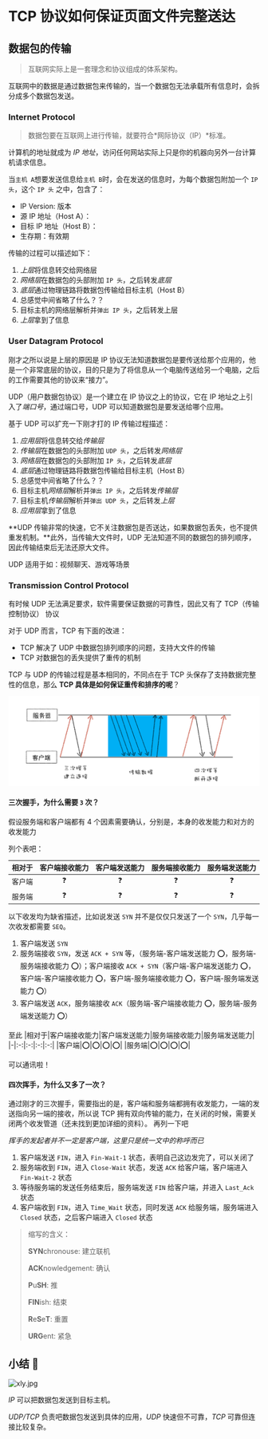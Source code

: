 # TCP 协议如何保证页面文件完整送达

## 数据包的传输

> 互联网实际上是一套理念和协议组成的体系架构。

互联网中的数据是通过数据包来传输的，当一个数据包无法承载所有信息时，会拆分成多个数据包发送。

### **I**nternet **P**rotocol

> 数据包要在互联网上进行传输，就要符合*网际协议（IP）*标准。

计算机的地址就成为 _IP 地址_，访问任何网站实际上只是你的机器向另外一台计算机请求信息。

当`主机 A`想要发送信息给`主机 B`时，会在发送的信息时，为每个数据包附加一个 `IP 头`，这个 `IP 头` 之中，包含了：

- IP Version: 版本
- 源 IP 地址（Host A）：
- 目标 IP 地址（Host B）：
- 生存期：有效期

传输的过程可以描述如下：

1. *上层*将信息转交给网络层
2. *网络层*在数据包的头部附加 `IP 头`，之后转发*底层*
3. *底层*通过物理链路将数据包传输给目标主机（Host B）
4. 总感觉中间省略了什么？？
5. 目标主机的网络层解析并`弹出 IP 头`，之后转发上层
6. *上层*拿到了信息

### **U**ser **D**atagram **P**rotocol

刚才之所以说是上层的原因是 IP 协议无法知道数据包是要传送给那个应用的，他是一个非常底层的协议，目的只是为了将信息从一个电脑传送给另一个电脑，之后的工作需要其他的协议来“接力”。

UDP（用户数据包协议）是一个建立在 IP 协议之上的协议，它在 IP 地址之上引入了*端口号*，通过端口号，UDP 可以知道数据包是要发送给哪个应用。

基于 UDP 可以扩充一下刚才打的 IP 传输过程描述：

1. *应用层*将信息转交给*传输层*
2. *传输层*在数据包的头部附加 `UDP 头`，之后转发*网络层*
3. *网络层*在数据包的头部附加 `IP 头`，之后转发*底层*
4. *底层*通过物理链路将数据包传输给目标主机（Host B）
5. 总感觉中间省略了什么？？
6. 目标主机*网络层*解析并`弹出 IP 头`，之后转发*传输层*
7. 目标主机*传输层*解析并`弹出 UDP 头`，之后转发*上层*
8. *应用层*拿到了信息

**UDP 传输非常的快速，它不关注数据包是否送达，如果数据包丢失，也不提供重发机制。**此外，当传输大文件时，UDP 无法知道不同的数据包的排列顺序，因此传输结束后无法还原大文件。

UDP 适用于如：视频聊天、游戏等场景

### **T**ransmission **C**ontrol **P**rotocol

有时候 UDP 无法满足要求，软件需要保证数据的可靠性，因此又有了 TCP（传输控制协议） 协议

对于 UDP 而言，TCP 有下面的改进：

- TCP 解决了 UDP 中数据包排列顺序的问题，支持大文件的传输
- TCP 对数据包的丢失提供了重传的机制

TCP 与 UDP 的传输过程是基本相同的，不同点在于 TCP 头保存了支持数据完整性的信息，那么 **TCP 具体是如何保证重传和排序的呢**？

![TCP 生命周期](./1.png)

#### 三次握手，为什么需要 `3` 次？

假设服务端和客户端都有 4 个因素需要确认，分别是，本身的收发能力和对方的收发能力

列个表吧：

| 相对于 | 客户端接收能力 | 客户端发送能力 | 服务端接收能力 | 服务端发送能力 |
| ------ | :------------: | :------------: | :------------: | :------------: |
| 客户端 |       ❓       |       ❓       |       ❓       |       ❓       |
| 服务端 |       ❓       |       ❓       |       ❓       |       ❓       |

以下收发均为缺省描述，比如说发送 `SYN` 并不是仅仅只发送了一个 `SYN`，几乎每一次收发都需要 `SEQ`。

1. 客户端发送 `SYN`
2. 服务端接收 `SYN`，发送 `ACK + SYN` 等，（服务端-客户端发送能力 ⭕，服务端-服务端接收能力 ⭕）；客户端接收 `ACK + SYN`（客户端-客户端发送能力 ⭕，客户端-客户端接收能力 ⭕，客户端-服务端接收能力 ⭕，客户端-服务端发送能力 ⭕）
3. 客户端发送 `ACK`，服务端接收 `ACK`（服务端-客户端接收能力 ⭕，服务端-服务端发送能力 ⭕）

至此
|相对于|客户端接收能力|客户端发送能力|服务端接收能力|服务端发送能力|
|-|:-:|:-:|:-:|:-:|
|客户端|⭕|⭕|⭕|⭕|
|服务端|⭕|⭕|⭕|⭕|

可以通讯啦！

#### 四次挥手，为什么又多了一次？

通过刚才的三次握手，需要指出的是，客户端和服务端都拥有收发能力，一端的发送指向另一端的接收，所以说 TCP 拥有双向传输的能力，在关闭的时候，需要关闭两个收发管道（还未找到更加详细的资料）。
再列一下吧

_挥手的发起者并不一定是客户端，这里只是统一文中的称呼而已_

1. 客户端发送 `FIN`，进入 `Fin-Wait-1` 状态，表明自己这边发完了，可以关闭了
2. 服务端收到 `FIN`，进入 `Close-Wait` 状态，发送 `ACK` 给客户端，客户端进入 `Fin-Wait-2` 状态
3. 等待服务端的发送任务结束后，服务端发送 `FIN` 给客户端，并进入 `Last_Ack` 状态
4. 客户端收到 `FIN`，进入 `Time_Wait` 状态，同时发送 `ACK` 给服务端，服务端进入 `Closed` 状态，之后客户端进入 `Closed` 状态

> 缩写的含义：
>
> **SYN**chronouse: 建立联机
>
> **ACK**nowledgement: 确认
>
> **P**u**SH**: 推
>
> **FIN**ish: 结束
>
> **R**e**S**e**T**: 重置
>
> **URG**ent: 紧急

## 小结 🌹

![xly.jpg](https://s1.ax1x.com/2020/04/07/G2FUgA.jpg)

_IP_ 可以把数据包发送到目标主机。

_UDP/TCP_ 负责吧数据包发送到具体的应用，_UDP_ 快速但不可靠，_TCP_ 可靠但连接比较复杂。
